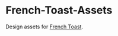 French-Toast-Assets
===================

Design assets for [French Toast](https://wiki.mozilla.org/Pancake/French_Toast).
